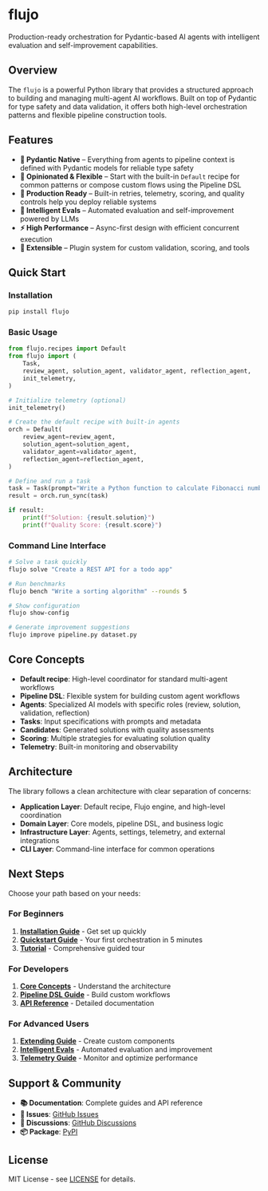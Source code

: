 # flujo

Production-ready orchestration for Pydantic-based AI agents with intelligent evaluation and self-improvement capabilities.

## Overview

The `flujo` is a powerful Python library that provides a structured approach to building and managing multi-agent AI workflows. Built on top of Pydantic for type safety and data validation, it offers both high-level orchestration patterns and flexible pipeline construction tools.

## Features

- **🔧 Pydantic Native** – Everything from agents to pipeline context is defined with Pydantic models for reliable type safety
- **🎯 Opinionated & Flexible** – Start with the built-in `Default` recipe for common patterns or compose custom flows using the Pipeline DSL
- **🚀 Production Ready** – Built-in retries, telemetry, scoring, and quality controls help you deploy reliable systems
- **🧠 Intelligent Evals** – Automated evaluation and self-improvement powered by LLMs
- **⚡ High Performance** – Async-first design with efficient concurrent execution
- **🔌 Extensible** – Plugin system for custom validation, scoring, and tools

## Quick Start

### Installation

```bash
pip install flujo
```

### Basic Usage

```python
from flujo.recipes import Default
from flujo import (
    Task,
    review_agent, solution_agent, validator_agent, reflection_agent,
    init_telemetry,
)

# Initialize telemetry (optional)
init_telemetry()

# Create the default recipe with built-in agents
orch = Default(
    review_agent=review_agent,
    solution_agent=solution_agent,
    validator_agent=validator_agent,
    reflection_agent=reflection_agent,
)

# Define and run a task
task = Task(prompt="Write a Python function to calculate Fibonacci numbers")
result = orch.run_sync(task)

if result:
    print(f"Solution: {result.solution}")
    print(f"Quality Score: {result.score}")
```

### Command Line Interface

```bash
# Solve a task quickly
flujo solve "Create a REST API for a todo app"

# Run benchmarks
flujo bench "Write a sorting algorithm" --rounds 5

# Show configuration
flujo show-config

# Generate improvement suggestions
flujo improve pipeline.py dataset.py
```

## Core Concepts

- **Default recipe**: High-level coordinator for standard multi-agent workflows
- **Pipeline DSL**: Flexible system for building custom agent workflows
- **Agents**: Specialized AI models with specific roles (review, solution, validation, reflection)
- **Tasks**: Input specifications with prompts and metadata
- **Candidates**: Generated solutions with quality assessments
- **Scoring**: Multiple strategies for evaluating solution quality
- **Telemetry**: Built-in monitoring and observability

## Architecture

The library follows a clean architecture with clear separation of concerns:

- **Application Layer**: Default recipe, Flujo engine, and high-level coordination
- **Domain Layer**: Core models, pipeline DSL, and business logic
- **Infrastructure Layer**: Agents, settings, telemetry, and external integrations
- **CLI Layer**: Command-line interface for common operations

## Next Steps

Choose your path based on your needs:

### For Beginners
1. **[Installation Guide](installation.md)** - Get set up quickly
2. **[Quickstart Guide](quickstart.md)** - Your first orchestration in 5 minutes
3. **[Tutorial](tutorial.md)** - Comprehensive guided tour

### For Developers
1. **[Core Concepts](concepts.md)** - Understand the architecture
2. **[Pipeline DSL Guide](pipeline_dsl.md)** - Build custom workflows
3. **[API Reference](api_reference.md)** - Detailed documentation

### For Advanced Users
1. **[Extending Guide](extending.md)** - Create custom components
2. **[Intelligent Evals](intelligent_evals.md)** - Automated evaluation and improvement
3. **[Telemetry Guide](telemetry.md)** - Monitor and optimize performance

## Support & Community

- **📚 Documentation**: Complete guides and API reference
- **🐛 Issues**: [GitHub Issues](https://github.com/aandresalvarez/flujo/issues)
- **💬 Discussions**: [GitHub Discussions](https://github.com/aandresalvarez/flujo/discussions)
- **📦 Package**: [PyPI](https://pypi.org/project/flujo/)

## License

MIT License - see [LICENSE](https://github.com/aandresalvarez/flujo/blob/main/LICENSE) for details. 
